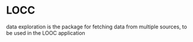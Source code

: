 # LOCC

data exploration is the package for fetching data from multiple sources, to be used in the LOOC application
